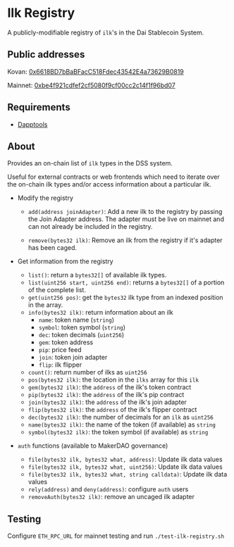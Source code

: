 # Ilk Registry

A publicly-modifiable registry of `ilk`'s in the Dai Stablecoin System.

## Public addresses

Kovan: [0x6618BD7bBaBFacC518Fdec43542E4a73629B0819](https://kovan.etherscan.io/address/0x6618bd7bbabfacc518fdec43542e4a73629b0819)

Mainnet: [0xbe4f921cdfef2cf5080f9cf00cc2c14f1f96bd07](https://etherscan.io/address/0xbe4f921cdfef2cf5080f9cf00cc2c14f1f96bd07)

## Requirements

* [Dapptools](https://github.com/dapphub/dapptools)

## About

Provides an on-chain list of `ilk` types in the DSS system.

Useful for external contracts or web frontends which need to iterate over the on-chain ilk types and/or access information about a particular ilk.

* Modify the registry

    * `add(address joinAdapter)`: Add a new ilk to the registry by passing the Join Adapter address. The adapter must be live on mainnet and can not already be included in the registry.

    * `remove(bytes32 ilk)`: Remove an ilk from the registry if it's adapter has been caged.

* Get information from the registry

    * `list()`: return a `bytes32[]` of available ilk types.
    * `list(uint256 start, uint256 end)`: returns a `bytes32[]` of a portion of the complete list.
    * `get(uint256 pos)`: get the `bytes32` ilk type from an indexed position in the array.
    * `info(bytes32 ilk)`: return information about an ilk
        * `name`: token name (`string`)
        * `symbol`: token symbol (`string`)
        * `dec`: token decimals (`uint256`)
        * `gem`: token address
        * `pip`: price feed
        * `join`: token join adapter
        * `flip`: ilk flipper
    * `count()`: return number of ilks as `uint256`
    * `pos(bytes32 ilk)`: the location in the `ilks` array for this `ilk`
    * `gem(bytes32 ilk)`: the `address` of the ilk's token contract
    * `pip(bytes32 ilk)`: the `address` of the ilk's pip contract
    * `join(bytes32 ilk)`: the `address` of the ilk's join adapter
    * `flip(bytes32 ilk)`: the `address` of the ilk's flipper contract
    * `dec(bytes32 ilk)`: the number of decimals for an `ilk` as `uint256`
    * `name(bytes32 ilk)`: the name of the token (if available) as `string`
    * `symbol(bytes32 ilk)`: the token symbol (if available) as `string`

* `auth` functions (available to MakerDAO governance)

    * `file(bytes32 ilk, bytes32 what, address)`: Update ilk data values
    * `file(bytes32 ilk, bytes32 what, uint256)`: Update ilk data values
    * `file(bytes32 ilk, bytes32 what, string calldata)`: Update ilk data values
    * `rely(address)` and `deny(address)`: configure `auth` users
    * `removeAuth(bytes32 ilk)`: remove an uncaged ilk adapter


## Testing

Configure `ETH_RPC_URL` for mainnet testing and run `./test-ilk-registry.sh`
